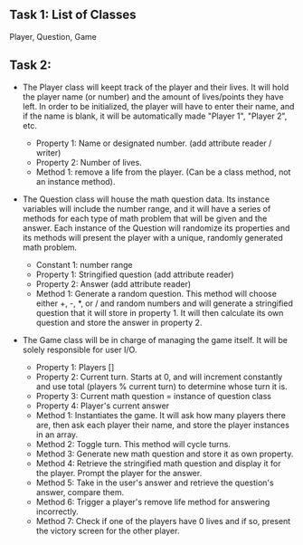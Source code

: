 ## Task 1: List of Classes
Player, Question, Game

## Task 2:
- The Player class will keept track of the player and their lives. It will hold the player name (or number) and the amount of lives/points they have left. In order to be initialized, the player will have to enter their name, and if the name is blank, it will be automatically made "Player 1", "Player 2", etc.
  - Property 1: Name or designated number. (add attribute reader / writer)
  - Property 2: Number of lives.
  - Method 1: remove a life from the player. (Can be a class method, not an instance method).

- The Question class will house the math question data. Its instance variables will include the number range, and it will have a series of methods for each type of math problem that will be given and the answer. Each instance of the Question will randomize its properties and its methods will present the player with a unique, randomly generated math problem.
  - Constant 1: number range
  - Property 1: Stringified question (add attribute reader)
  - Property 2: Answer (add attribute reader)
  - Method 1: Generate a random question. This method will choose either +, -, *, or / and random numbers and will generate a stringified question that it will store in property 1. It will then calculate its own question and store the answer in property 2.

- The Game class will be in charge of managing the game itself. It will be solely responsible for user I/O.
  - Property 1: Players []
  - Property 2: Current turn. Starts at 0, and will increment constantly and use total (players % current turn) to determine whose turn it is.
  - Property 3: Current math question = instance of question class
  - Property 4: Player's current answer
  - Method 1: Instantiates the game. It will ask how many players there are, then ask each player their name, and store the player instances in an array.
  - Method 2: Toggle turn. This method will cycle turns. 
  - Method 3: Generate new math question and store it as own property.
  - Method 4: Retrieve the stringified math question and display it for the player. Prompt the player for the answer.
  - Method 5: Take in the user's answer and retrieve the question's answer, compare them.
  - Method 6: Trigger a player's remove life method for answering incorrectly. 
  - Method 7: Check if one of the players have 0 lives and if so, present the victory screen for the other player.